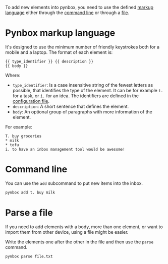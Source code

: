 
To add new elements into pynbox, you need to use the defined [markup
language](#pynbox-markup-language) either through the [command
line](#command-line) or through a [file](#parse-file).

# Pynbox markup language

It's designed to use the minimum number of friendly keystrokes both for a mobile
and a laptop. The format of each element is:

```
{{ type_identifier }} {{ description }}
{{ body }}
```

Where:

* `type_identifier`: Is a case insensitive string of the fewest letters as
    possible, that identifies the type of the element. It can be for example
    `t.` for a task, or `i.` for an idea. The identifiers are defined in the
    [configuration file](configuration.md).
* `description`: A short sentence that defines the element.
* `body`: An optional group of paragraphs with more information of the element.

For example:

```
T. buy groceries
* milk
* tofu
i. to have an inbox management tool would be awesome!
```

# Command line

You can use the `add` subcommand to put new items into the inbox.

```bash
pynbox add t. buy milk
```

# Parse a file

If you need to add elements with a body, more than one element, or want to
import them from other device, using a file might be easier.

Write the elements one after the other in the file and then use the `parse`
command.

```bash
pynbox parse file.txt
```
